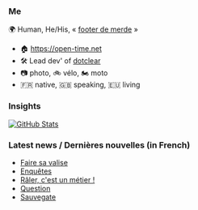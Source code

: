 ### Me

🌍 Human, He/His, « [footer de merde](https://open-time.net/post/2013/07/17/La-veritable-histoire-du-Footer-de-merde-) » 
* 🏠 https://open-time.net 
* 🛠️ Lead dev' of [dotclear](https://git.dotclear.org/dev/dotclear)
* 📷 photo, 🚲 vélo, 🏍️ moto 
* 🇫🇷 native, 🇬🇧 speaking, 🇪🇺 living

### Insights

[![GitHub Stats](https://github-readme-stats-sigma-five.vercel.app/api?username=franck-paul)](https://github.com/franck-paul)

### Latest news / Dernières nouvelles (in French)

<!-- BLOG-POST-LIST:START -->
- [Faire sa valise](https://open-time.net/post/2024/09/21/Faire-sa-valise)
- [Enquêtes](https://open-time.net/post/2024/09/20/Enquetes)
- [Râler, c&#39;est un métier !](https://open-time.net/post/2024/09/19/Raler-c-est-un-metier-)
- [Question](https://open-time.net/post/2024/09/18/Question)
- [Sauvegate](https://open-time.net/post/2024/09/17/Sauvegate)
<!-- BLOG-POST-LIST:END -->
